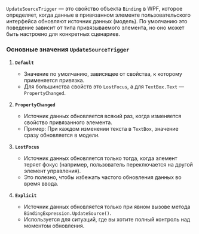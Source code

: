 `UpdateSourceTrigger` — это свойство объекта `Binding` в WPF, которое определяет, когда данные в привязанном элементе пользовательского интерфейса обновляют источник данных (модель). По умолчанию это поведение зависит от типа привязываемого элемента, но оно может быть настроено для конкретных сценариев.

### Основные значения `UpdateSourceTrigger`

1. **`Default`**
    
    - Значение по умолчанию, зависящее от свойства, к которому применяется привязка.
    - Для большинства свойств это `LostFocus`, а для `TextBox.Text` — `PropertyChanged`.
2. **`PropertyChanged`**
    
    - Источник данных обновляется всякий раз, когда изменяется свойство привязанного элемента.
    - Пример: При каждом изменении текста в `TextBox`, значение сразу обновляется в модели.
3. **`LostFocus`**
    
    - Источник данных обновляется только тогда, когда элемент теряет фокус (например, пользователь переключается на другой элемент управления).
    - Это полезно, чтобы избежать частого обновления данных во время ввода.
4. **`Explicit`**
    
    - Источник данных обновляется только при явном вызове метода `BindingExpression.UpdateSource()`.
    - Используется для ситуаций, где вы хотите полный контроль над моментом обновления.